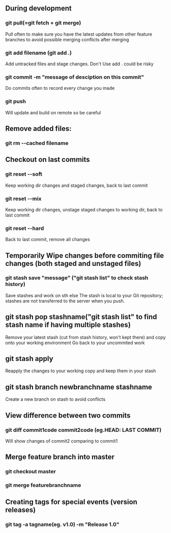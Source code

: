 
## During development
### git pull(=git fetch + git merge)
Pull often to make sure you have the latest updates from other feature branches to avoid possible merging conflicts after merging
### git add filename (git add .)
Add untracked files and stage changes. Don't Use add .  could be risky
### git commit -m "message of desciption on this commit"
Do commits often to record every change you made
### git push 
Will update and build on remote so be careful


## Remove added files:
### git rm --cached filename

## Checkout on last commits
### git reset --soft
Keep working dir changes and staged changes, back to last commit
### git reset --mix
Keep working dir changes, unstage staged changes to working dir, back to last commit
### git reset --hard
Back to last commit, remove all changes

## Temporarily Wipe changes before commiting file changes (both staged and unstaged files)
### git stash save "message" ("git stash list" to check stash history)
Save stashes and work on sth else
The stash is local to your Git repository; stashes are not transferred to the server when you push.
## git stash pop stashname("git stash list" to find stash name if having multiple stashes)
Remove your latest stash (cut from stash history, won't kept there) and copy onto your working environment
Go back to your uncommited work
## git stash apply
Reapply the changes to your working copy and keep them in your stash
## git stash branch newbranchname stashname
Create a new branch on stash to avoid conflicts

## View difference between two commits
### git diff commit1code commit2code (eg.HEAD: LAST COMMIT)
Will show changes of commit2 comparing to commit1

## Merge feature branch into master
### git checkout master
### git merge featurebranchname

## Creating tags for special events (version releases)
### git tag -a tagname(eg. v1.0) -m "Release 1.0"
